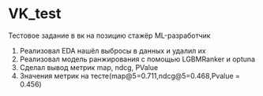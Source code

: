 # VK_test
Тестовое задание в вк на позицию стажёр ML-разработчик
1) Реализовал EDA нашёл выбросы в данных и удалил их
2) Реализовал модель ранжирования с помощью LGBMRanker и optuna
3) Сделал вывод метрик  map, ndcg, PValue
4) Значения метрик на тесте(map@5=0.711,ndcg@5=0.468,Pvalue = 0.456)
